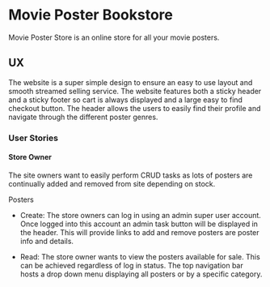 # Movie Poster Bookstore 

Movie Poster Store is an online store for all your movie posters.

## UX

The website is a super simple design to ensure an easy to use layout and smooth streamed selling service. The website features both a sticky header and a sticky footer so cart is always displayed and a large easy to find checkout button.
The header allows the users to easily find their profile and navigate through the different poster genres. 

### User Stories

#### Store Owner
The site owners want to easily perform CRUD tasks as lots of posters are continually added and removed from site depending on stock.


Posters


- Create: The store owners can log in using an admin super user account. Once logged into this account an admin task button will be displayed in the header. This will provide links to add and remove posters are poster info and details.

- Read: The store owner wants to view the posters available for sale. This can be achieved regardless of log in status. The top navigation bar hosts a drop down menu displaying all posters or by a specific category. 
